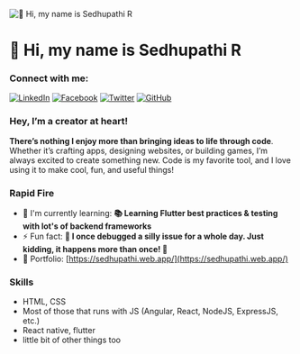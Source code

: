 ![👋 Hi, my name is Sedhupathi R](https://www.21kschool.com/za/wp-content/uploads/sites/23/2024/03/What-Is-Block-Coding-For-Kids_Guide-To-Get-Started-With-Learning-Block-Coding.jpg)

# 👋 Hi, my name is Sedhupathi R

### Connect with me:
[![LinkedIn](https://img.shields.io/badge/LinkedIn-0077B5?style=for-the-badge&logo=linkedin&logoColor=white)](https://www.linkedin.com/in/sedhupathi1411) 
[![Facebook](https://img.shields.io/badge/Facebook-1877F2?style=for-the-badge&logo=facebook&logoColor=white)](https://www.facebook.com/sedhupathi1411) 
[![Twitter](https://img.shields.io/badge/Twitter-000000?style=for-the-badge&logo=X&logoColor=white)](https://twitter.com/sedhupathi1411) 
[![GitHub](https://img.shields.io/badge/GitHub-100000?style=for-the-badge&logo=github&logoColor=white)](https://github.com/Sedhupathi1411)

### Hey, I’m a creator at heart!
**There’s nothing I enjoy more than bringing ideas to life through code**. Whether it’s crafting apps, designing websites, or building games, I’m always excited to create something new. Code is my favorite tool, and I love using it to make cool, fun, and useful things!

### Rapid Fire
- 🌱 I'm currently learning: **📚 Learning Flutter best practices & testing with lot's of backend frameworks**
- ⚡ Fun fact: **🎢 I once debugged a silly issue for a whole day. Just kidding, it happens more than once! 🥶**
- 📂 Portfolio: [https://sedhupathi.web.app/](https://sedhupathi.web.app/)

### Skills
- HTML, CSS
- Most of those that runs with JS (Angular, React, NodeJS, ExpressJS, etc.)
- React native, flutter
- little bit of other things too
